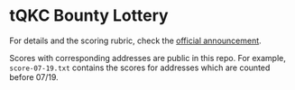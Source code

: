 # tQKC Bounty Lottery

For details and the scoring rubric, check the [official announcement](https://steemit.com/quarkchain/@quarkchain/load-test-schedule-testnet-token-distribution-and-lottery-plan).

Scores with corresponding addresses are public in this repo. For example, `score-07-19.txt` contains the scores for addresses which are counted before 07/19.
